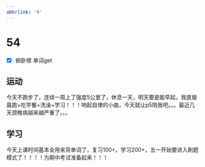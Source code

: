 ```yaml
---
abbrlink: '0'
---
```

# 54

- [x] 俯卧撑 单词get

## 运动

今天不跑步了，连续一周上了强度5公里了，休息一天，明天要是能早起，我直接晨跑+吃早餐+洗澡+学习！！！响起自律的小曲，今天就让p5陪我吧。。。最近几天颈椎病越来越严重了。。。

## 学习

今天上课时间基本全用来背单词了，复习100+，学习200+，五一开始要进入刷题模式了！！！！为期中考试准备起来！！！
